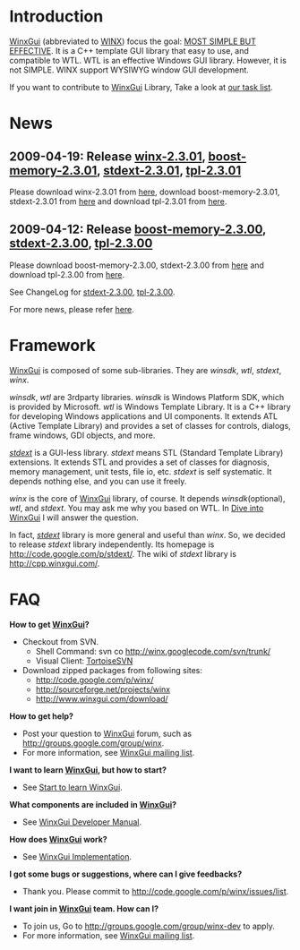 # Introduction #

[WinxGui](http://www.winxgui.com/winxgui) (abbreviated to [WINX](http://www.winxgui.com/winxgui)) focus the goal: [MOST SIMPLE BUT EFFECTIVE](http://www.winxgui.com/). It is a C++ template GUI library that easy to use, and compatible to WTL. WTL is an effective Windows GUI library. However, it is not SIMPLE. WINX support WYSIWYG window GUI development.

If you want to contribute to [WinxGui](http://www.winxgui.com/) Library, Take a look at [our task list](http://code.google.com/p/winx/issues/list).

# News #

## 2009-04-19: Release [winx-2.3.01](http://winx.googlecode.com/svn/tags/winx-2.3.01/), [boost-memory-2.3.01](http://winx.googlecode.com/svn/tags/boost-memory-2.3.01/), [stdext-2.3.01](http://winx.googlecode.com/svn/tags/stdext-2.3.01/), [tpl-2.3.01](http://winx.googlecode.com/svn/tags/tpl-2.3.01/) ##

Please download winx-2.3.01 from [here](http://code.google.com/p/winx/downloads/list), download boost-memory-2.3.01, stdext-2.3.01 from [here](http://code.google.com/p/stdext/downloads/list) and download tpl-2.3.01 from [here](http://code.google.com/p/libtpl/downloads/list).

## 2009-04-12: Release [boost-memory-2.3.00](http://winx.googlecode.com/svn/tags/boost-memory-2.3.00/), [stdext-2.3.00](http://winx.googlecode.com/svn/tags/stdext-2.3.00/), [tpl-2.3.00](http://winx.googlecode.com/svn/tags/tpl-2.3.00/) ##

Please download boost-memory-2.3.00, stdext-2.3.00 from [here](http://code.google.com/p/stdext/downloads/list) and download tpl-2.3.00 from [here](http://code.google.com/p/libtpl/downloads/list).

See ChangeLog for [stdext-2.3.00](http://winx.googlecode.com/svn/trunk/changelog/stdext-2.3.00.txt), [tpl-2.3.00](http://winx.googlecode.com/svn/trunk/changelog/tpl-2.3.00.txt).

For more news, please refer [here](News_1_2_00.md).

# Framework #

[WinxGui](http://www.winxgui.com/winxgui) is composed of some sub-libraries. They are _winsdk_, _wtl_, _stdext_, _winx_.

_winsdk_, _wtl_ are 3rdparty libraries. _winsdk_ is Windows Platform SDK, which is provided by Microsoft. _wtl_ is Windows Template Library. It is a C++ library for developing Windows applications and UI components. It extends ATL (Active Template Library) and provides a set of classes for controls, dialogs, frame windows, GDI objects, and more.

_[stdext](http://code.google.com/p/stdext/)_ is a GUI-less library. _stdext_ means STL (Standard Template Library) extensions. It extends STL and provides a set of classes for diagnosis, memory management, unit tests, file io, etc. _stdext_ is self systematic. It depends nothing else, and you can use it freely.

_winx_ is the core of [WinxGui](http://www.winxgui.com/winxgui) library, of course. It depends _winsdk_(optional), _wtl_, and _stdext_. You may ask me why you based on WTL. In [Dive into WinxGui](http://www.winxgui.com/dive-into-winxgui) I will answer the question.

In fact, _[stdext](http://code.google.com/p/stdext/)_ library is more general and useful than _winx_. So, we decided to release _stdext_ library independently. Its homepage is http://code.google.com/p/stdext/. The wiki of _stdext_ library is http://cpp.winxgui.com/.

# FAQ #

**How to get
[WinxGui](http://www.winxgui.com/winxgui)?**
  * Checkout from SVN.
    * Shell Command: svn co http://winx.googlecode.com/svn/trunk/
    * Visual Client: [TortoiseSVN](http://sourceforge.net/projects/TortoiseSVN)
  * Download zipped packages from following sites:
    * http://code.google.com/p/winx/
    * http://sourceforge.net/projects/winx
    * http://www.winxgui.com/download/

**How to get help?**
  * Post your question to [WinxGui](http://www.winxgui.com/winxgui) forum, such as http://groups.google.com/group/winx.
  * For more information, see [WinxGui mailing list](http://www.winxgui.com/mailing-list).

**I want to learn
[WinxGui](http://www.winxgui.com/winxgui), but how to start?**
  * See [Start to learn WinxGui](http://www.winxgui.com/beginning).

**What components are included in
[WinxGui](http://www.winxgui.com/winxgui)?**
  * See [WinxGui Developer Manual](http://www.winxgui.com/winxgui).

**How does
[WinxGui](http://www.winxgui.com/winxgui) work?**
  * See [WinxGui Implementation](http://www.winxgui.com/dive-into-winxgui).

**I got some bugs or suggestions, where can I give feedbacks?**
  * Thank you. Please commit to http://code.google.com/p/winx/issues/list.

**I want join in
[WinxGui](http://www.winxgui.com/winxgui) team. How can I?**
  * To join us, Go to http://groups.google.com/group/winx-dev to apply.
  * For more information, see [WinxGui mailing list](http://www.winxgui.com/mailing-list).